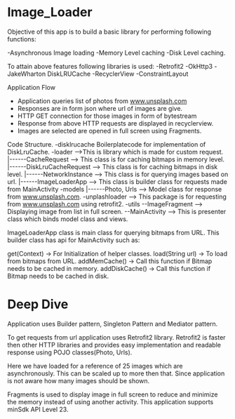 # Image_Loader
 
 Objective of this app is to build a basic library for performing following functions:
 
 -Asynchronous Image loading
 -Memory Level caching
 -Disk Level caching.
 
 To attain above features following libraries is used:
-Retrofit2
-OkHttp3
-JakeWharton DiskLRUCache
-RecyclerView
-ConstraintLayout


Application Flow

- Application queries list of photos from www.unsplash.com
- Responses are in form json where url of images are give.
- HTTP GET connection for  those images in form of bytestream
- Response from above HTTP requests are displayed in recyclerview.
- Images are selected are opened in full screen using Fragments.


Code Structure.
-disklrucache
    Boilerplatecode for  implementation of DiskLruCache.
-loader -->This is library which is made for custom request.
    |------CacheRequest --> This class is for caching bitmaps in memory level.
    |------DiskLruCacheRequest --> This class is for caching bitmaps in disk level.
    |------NetworkInstance --> This class is for querying images based on url.
    |------ImageLoaderApp --> This class is builder class for requests made from MainActivity
-models
    |------Photo, Urls --> Model class for response from www.unsplash.com.
-unplashloader --> This package is for requesting  from www.unsplash.com using retrofit2.
-utils
--ImageFragment --> Displaying image from list in full screen.
--MainActivity --> This is presenter class which binds model class and views.


ImageLoaderApp class is main class for querying bitmaps from URL. This builder class has api for MainActivity such as:

get(Context) -> For Initialization of helper classes. 
load(String url) -> To load from bitmaps from URL.
addMemCache() -> Call this function if Bitmap needs to be cached in memory.
addDiskCache() -> Call this function if Bitmap needs to be cached in disk.

# Deep Dive

Application uses Builder pattern, Singleton Pattern and Mediator pattern. 

To get requests from url application uses Retrofit2 library. Retrofit2 is faster then other HTTP libraries and provides easy implementation and readable response using POJO classes(Photo, Urls).

Here we have loaded for a reference of 25 images which are asynchronously. This can be scaled up to more then that. Since application is not aware how many images should be shown.

Fragments is used to display image in full screen to reduce and minimize the memory instead of using another activity.
This application supports minSdk API Level 23.

